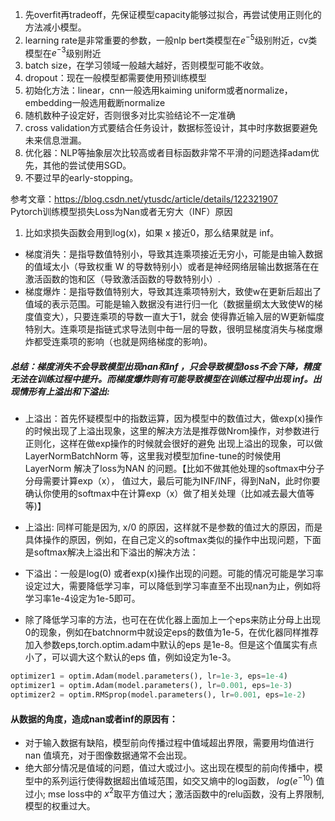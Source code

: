 
1. 先overfit再tradeoff，先保证模型capacity能够过拟合，再尝试使用正则化的方法减小模型。  
2. learning rate是非常重要的参数，一般nlp bert类模型在$e^{-5}$级别附近，cv类模型在$e^{-3}$级别附近   
3. batch size，在学习领域一般越大越好，否则模型可能不收敛。  
4. dropout：现在一般模型都需要使用预训练模型  
5. 初始化方法：linear，cnn一般选用kaiming uniform或者normalize，embedding一般选用截断normalize  
6. 随机数种子设定好，否则很多对比实验结论不一定准确  
7. cross validation方式要结合任务设计，数据标签设计，其中时序数据要避免未来信息泄漏。 
8. 优化器：NLP等抽象层次比较高或者目标函数非常不平滑的问题选择adam优先，其他的尝试使用SGD。 
9. 不要过早的early-stopping。  


参考文章：https://blog.csdn.net/ytusdc/article/details/122321907  
Pytorch训练模型损失Loss为Nan或者无穷大（INF）原因
1. 比如求损失函数会用到log(x)，如果 x 接近0，那么结果就是 inf。
* 梯度消失：是指导数值特别小，导致其连乘项接近无穷小，可能是由输入数据的值域太小（导致权重 W 的导数特别小）或者是神经网络层输出数据落在在激活函数的饱和区（导致激活函数的导数特别小）.  
* 梯度爆炸：是指导数值特别大，导致其连乘项特别大，致使w在更新后超出了值域的表示范围。可能是输入数据没有进行归一化（数据量纲太大致使W的梯度值变大），只要连乘项的导数一直大于1，就会
使得靠近输入层的W更新幅度特别大。连乘项是指链式求导法则中毎一层的导数，很明显梯度消失与梯度爆炸都受连乘项的影响（也就是网络梯度的影响)。  

##### 总结：梯度消失不会导致模型出现nan和inf ，只会导致模型loss不会下降，精度无法在训练过程中提升。而梯度爆炸则有可能导致模型在训练过程中出现 inf。出现情形有上溢出和下溢出:  
* 上溢出：首先怀疑模型中的指数运算，因为模型中的数值过大，做exp(x)操作的时候出现了上溢出现象，这里的解决方法是推荐做Nrom操作，对参数进行正则化，这样在做exp操作的时候就会很好的避免
出现上溢出的现象，可以做LayerNormBatchNorm 等，这里我对模型加fine-tune的时候使用LayerNorm 解决了loss为NAN 的问题。【比如不做其他处理的softmax中分子分母需要计算exp（x），
值过大，最后可能为INF/INF，得到NaN，此时你要确认你使用的softmax中在计算exp（x）做了相关处理（比如减去最大值等等)】
* 上溢出: 同样可能是因为, x/0 的原因，这样就不是参数的值过大的原因，而是具体操作的原因，例如，在自己定义的softmax类似的操作中出现问题，下面是softmax解决上溢出和下溢出的解决方法：
* 下溢出：一般是log⁡(0) 或者exp(x)操作出现的问题。可能的情况可能是学习率设定过大，需要降低学习率，可以降低到学习率直至不出现nan为止，例如将学习率1e-4设定为1e-5即可。

* 除了降低学习率的方法，也可在在优化器上面加上一个eps来防止分母上出现0的现象，例如在batchnorm中就设定eps的数值为1e-5，在优化器同样推荐加入参数eps,torch.optim.adam中默认的eps
是1e-8。但是这个值属实有点小了，可以调大这个默认的eps 值，例如设定为1e-3。  

```python
optimizer1 = optim.Adam(model.parameters(), lr=1e-3, eps=1e-4)
optimizer1 = optim.Adam(model.parameters(), lr=0.001, eps=1e-3)
optimizer2 = optim.RMSprop(model.parameters(), lr=0.001, eps=1e-2)
```

#### 从数据的角度，造成nan或者inf的原因有：  
* 对于输入数据有缺陷，模型前向传播过程中值域超出界限，需要用均值进行 nan 值填充，对于图像数据通常不会出现。
* 绝大部分情况是值域的问题，值过大或过小。这出现在模型的前向传播中，模型中的系列运行使得数据超出值域范围，如交又熵中的log函数， $log(e^{-10})$ 值过小; 
mse loss中的 $x^2$取平方值过大；激活函数中的relu函数，没有上界限制,模型的权重过大。


